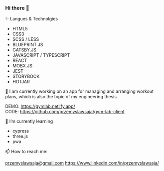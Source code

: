 ### Hi there 👋

✨ Langues & Technolgies 

- HTML5
- CSS3
- SCSS / LESS
- BLUEPRINT.JS
- GATSBY.JS
- JAVASCRIPT / TYPESCRIPT
- REACT
- MOBX.JS
- JEST
- STORYBOOK 
- HOTJAR

🔭 I am currently working on an app for managing and arranging workout plans, which is also the topic of my engineering thesis.

DEMO: https://gymlab.netlify.app/ <br />
CODE: https://github.com/przemyslawsaja/gym-lab-client

🌱 I’m currently learning
- cypress
- three.js
- pwa

📫 How to reach me:

przemyslawsaja@gmail.com
https://www.linkedin.com/in/przemyslawsaja/
